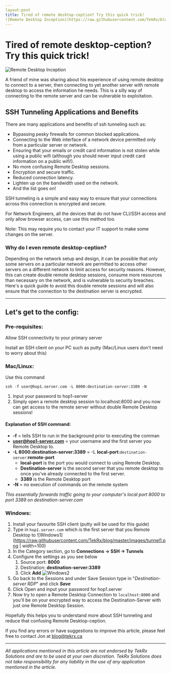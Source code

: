 ```yaml
---
layout:post
title: Tired of remote desktop-ception? Try this quick trick!
![Remote Desktop Inception](https://raw.githubusercontent.com/TekRx/blog/master/images/mainpic1.png)
---
```


# Tired of remote desktop-ception? Try this quick trick!

![Remote Desktop Inception](https://raw.githubusercontent.com/TekRx/blog/master/images/mainpic1.png)

A friend of mine was sharing about his experience of using remote desktop to connect to a server, then connecting to yet another server with remote desktop to access the information he needs. This is a silly way of connecting to the remote server and can be vulnerable to exploitation.

## SSH Tunneling Applications and Benefits

There are many applications and benefits of ssh tunneling such as:

- Bypassing pesky firewalls for common blocked applications.
- Connecting to the Web interface of a network device permitted only from a particular server or network.
- Ensuring that your emails or credit card information is not stolen while using a public wifi (although you should never input credit card information on a public wifi!).
- No more confusing Remote Desktop sessions.
- Encryption and secure traffic.
- Reduced connection latency.
- Lighten up on the bandwidth used on the network.
- And the list goes on!

SSH tunneling is a simple and easy way to ensure that your connections across this connection is encrypted and secure.

For Network Engineers, all the devices that do not have CLI/SSH access and only allow browser access, can use this method too. 

Note: This may require you to contact your IT support to make some changes on the server.

### Why do I even remote desktop-ception?
Depending on the network setup and design, it can be possible that only some servers on a particular network are permitted to access other servers on a different network to limit access for security reasons. However, this can create double remote desktop sessions, consume more resources than necessary on the network, and is vulnerable to security breaches. Here's a quick guide to avoid this double remote sessions and will also ensure that the connection to the destination server is encrypted.

---

## Let's get to the config:
### Pre-requisites:
Allow SSH connectivity to your primary server

Install an SSH client on your PC such as putty (Mac/Linux users don't need to worry about this)

### Mac/Linux:

Use this command

`ssh -f user@hop1.server.com -L 8000:destination-server:3389 -N`

1. Input your password to hop1-server
2. Simply open a remote desktop session to localhost:8000 and you now can get access to the remote server without double Remote Desktop sessions!


#### Explanation of SSH command:

- **-f** = tells SSH to run in the background prior to executing the comman
- **user@hop1-server.com** = your username and the first server you Remote Desktop to.
- **-L 8000:destination-server:3389** = -L **local-port**:`destination-server`:**remote-port**
  - **local-port** is the port you would connect to using Remote Desktop.
  - **Destination-server** is the second server that you remote desktop to once you've already connected to the first server.
  - **3389** is the Remote Desktop port
- **-N** = no execution of commands on the remote system

_This essentially forwards traffic going to your computer's local port 8000 to port 3389 on destination-server.com_


### Windows:
1. Install your favourite SSH client (putty will be used for this guide)
2. Type in ```hop1.server.com``` which is the first server that you Remote Desktop to
![Windows1](https://raw.githubusercontent.com/TekRx/blog/master/images/tunnel1.png | width=100)
3. In the Category section, go to **Connections -> SSH -> Tunnels**
4. Configure the settings as you see below 
    1. Source port: **8000**
    2. Destination: **destination-server:3389**
    3. Click **Add**
![Windows2](https://raw.githubusercontent.com/TekRx/blog/master/images/tunnel2.png)
5. Go back to the Sessions and under Save Session type in "_Destination-server RDP_" and click **_Save_**
6. Click Open and input your password for hop1.server
7. Now try to open a Remote Desktop Connection to ```localhost:8000``` and you'll be on your encrypted way to access the Destination-Server with just one Remote Desktop Session.

Hopefully this helps you to understand more about SSH tunneling and reduce that confusing Remote Desktop-ception. 



If you find any errors or have suggestions to improve this article, please feel free to contact Jon at blog@tekrx.ca

---

_All applications mentioned in this article are not endorsed by TekRx Solutions and are to be used at your own discretion. TekRx Solutions does not take responsibility for any liability in the use of any application mentioned in the article._
